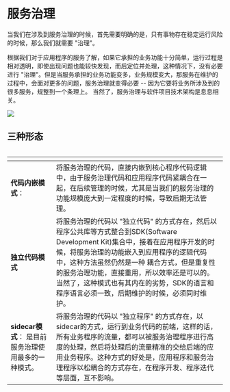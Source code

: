 # 服务治理

当我们在涉及到服务治理的时候，首先需要明确的是，只有事物存在稳定运行风险的时候，那么我们就需要 "治理"。

根据我们对于应用程序的服务了解，如果它承担的业务功能十分简单，运行过程是相对透明，即使出现问题也能较快发现，而后定位并处理，这种情况下，没有必要进行 "治理"。但是当服务承担的业务功能变多，业务规模变大，那服务在维护的过程中，会面对更多的问题，服务治理就变得必要 -- 因为它要将业务所涉及到的很多服务，规整到一个条理上。 当然了，服务治理与软件项目技术架构是息息相关。

![](https://y04h4pmzvxx.feishu.cn/space/api/box/stream/download/asynccode/?code=MmVjNjlmNzU0NjQ0N2FiODNjMDI1NDA3NGYxZDczZWVfYWNWbGFiYWxFNENVOTY0cVFuWlFsUXJ1cjhLWlNsc2RfVG9rZW46V3UxRWIxaEh4b0dUUDR4VU56aWNvVHhubjJmXzE3MTgxODk5NTQ6MTcxODE5MzU1NF9WNA)

## 三种形态

<figure><img src="https://y04h4pmzvxx.feishu.cn/space/api/box/stream/download/asynccode/?code=NzZjMTVmZGQxZTEwOTE5MTljNjljMTkyNmMyYmUzNTJfRXk1VWJWeVVubUM3aVNPV3JqNjF0QWRhZXluZjNyVGZfVG9rZW46SjlMUmJ4ODBNb1YxSlp4N1VDcWN1aFhHblRiXzE3MTgxOTAwNzA6MTcxODE5MzY3MF9WNA" alt=""><figcaption></figcaption></figure>

<table data-view="cards"><thead><tr><th></th><th></th></tr></thead><tbody><tr><td><strong>代码内嵌模式</strong>：</td><td>将服务治理的代码，直接内嵌到核心程序代码逻辑中，由于服务治理代码和应用程序代码紧耦合在一起，在后续管理的时候，尤其是当我们的服务治理的功能规模庞大到一定程度的时候，导致后期无法管理。</td></tr><tr><td><strong>独立代码模式</strong></td><td>将服务治理的代码以 "独立代码" 的方式存在，然后以程序公共库等方式整合到SDK(Software Development Kit)集合中，接着在应用程序开发的时候，将服务治理的功能嵌入到应用程序的逻辑代码中，这种方法虽然仍然是一种 耦合方式，但是重复性的服务治理功能，直接重用，所以效率还是可以的。当然了，这种模式也有其内在的劣势，SDK的语言和程序语言必须一致，后期维护的时候，必须同时维护。</td></tr><tr><td><strong>sidecar模式</strong>： 是目前服务治理使用最多的一种模式。</td><td>将服务治理的代码以 "独立程序" 的方式存在，以sidecar的方式，运行到业务代码的前端，这样的话，所有业务程序的流量，都可以被服务治理程序进行高度的处理，然后将处理后的流量精准的交给后端的应用业务程序。这种方式的好处是，应用程序和服务治理程序以松耦合的方式存在，在程序开发、程序迭代等层面，互不影响。</td></tr></tbody></table>
